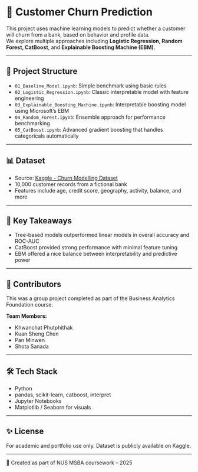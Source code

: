 # 🧠 Customer Churn Prediction

This project uses machine learning models to predict whether a customer will churn from a bank, based on behavior and profile data.  
We explore multiple approaches including **Logistic Regression, Random Forest, CatBoost**, and **Explainable Boosting Machine (EBM)**.

---

## 📂 Project Structure

- `01_Baseline_Model.ipynb`: Simple benchmark using basic rules
- `02_Logistic_Regression.ipynb`: Classic interpretable model with feature engineering
- `03_Explainable_Boosting_Machine.ipynb`: Interpretable boosting model using Microsoft’s EBM
- `04_Random_Forest.ipynb`: Ensemble approach for performance benchmarking
- `05_CatBoost.ipynb`: Advanced gradient boosting that handles categoricals automatically

---

## 📊 Dataset

- Source: [Kaggle - Churn Modelling Dataset](https://www.kaggle.com/datasets/shubh0799/churn-modelling)
- 10,000 customer records from a fictional bank
- Features include age, credit score, geography, activity, balance, and more

---

## 🧠 Key Takeaways

- Tree-based models outperformed linear models in overall accuracy and ROC-AUC
- CatBoost provided strong performance with minimal feature tuning
- EBM offered a nice balance between interpretability and predictive power

---

## 🤝 Contributors

This was a group project completed as part of the Business Analytics Foundation course.

**Team Members:**
- Khwanchat Phutphithak 
- Kuan Sheng Chen
- Pan Minwen
- Shota Sanada

---

## 🛠️ Tech Stack

- Python
- pandas, scikit-learn, catboost, interpret
- Jupyter Notebooks
- Matplotlib / Seaborn for visuals

---

## ✨ License

For academic and portfolio use only. Dataset is publicly available on Kaggle.

---

📌 Created as part of NUS MSBA coursework – 2025
